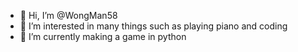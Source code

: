 - 👋 Hi, I’m @WongMan58
- 👀 I’m interested in many things such as playing piano and coding
- 🌱 I’m currently making a game in python

<!---
WongMan58/WongMan58 is a ✨ special ✨ repository because its `README.md` (this file) appears on your GitHub profile.
You can click the Preview link to take a look at your changes.
--->
